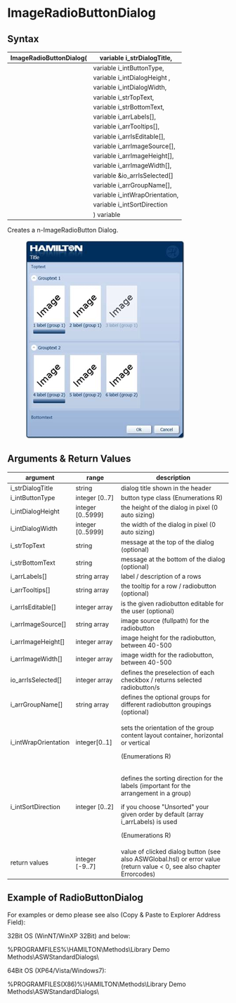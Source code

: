 # ImageRadioButtonDialog

## Syntax

| ImageRadioButtonDialog( | variable i\_strDialogTitle,     |
| ----------------------- | ------------------------------- |
|                         | variable i\_intButtonType,      |
|                         | variable i\_intDialogHeight ,   |
|                         | variable i\_intDialogWidth,     |
|                         | variable i\_strTopText,         |
|                         | variable i\_strBottomText,      |
|                         | variable i\_arrLabels\[],       |
|                         | variable i\_arrTooltips\[],     |
|                         | variable i\_arrIsEditable\[],   |
|                         | variable i\_arrImageSource\[],  |
|                         | variable i\_arrImageHeight\[],  |
|                         | variable i\_arrImageWidth\[],   |
|                         | variable \&io\_arrIsSelected\[] |
|                         | variable i\_arrGroupName\[],    |
|                         | variable i\_intWrapOrientation, |
|                         | variable i\_intSortDirection    |
|                         | ) variable                      |

Creates a n-ImageRadioButton Dialog.

<figure><img src="../../../../.gitbook/assets/image (4) (1) (1).png" alt=""><figcaption></figcaption></figure>

## Arguments & Return Values



| argument              | range              | description                                                                                                                                                                                                  |
| --------------------- | ------------------ | ------------------------------------------------------------------------------------------------------------------------------------------------------------------------------------------------------------ |
| i\_strDialogTitle     | string             | dialog title shown in the header                                                                                                                                                                             |
| i\_intButtonType      | integer \[0..7]    | button type class (Enumerations R)                                                                                                                                                                           |
| i\_intDialogHeight    | integer \[0..5999] | the height of the dialog in pixel (0 auto sizing)                                                                                                                                                            |
| i\_intDialogWidth     | integer \[0..5999] | the width of the dialog in pixel (0 auto sizing)                                                                                                                                                             |
| i\_strTopText         | string             | message at the top of the dialog (optional)                                                                                                                                                                  |
| i\_strBottomText      | string             | message at the bottom of the dialog (optional)                                                                                                                                                               |
| i\_arrLabels\[]       | string array       | label / description of a rows                                                                                                                                                                                |
| i\_arrTooltips\[]     | string array       | the tooltip for a row / radiobutton (optional)                                                                                                                                                               |
| i\_arrIsEditable\[]   | integer array      | is the given radiobutton editable for the user (optional)                                                                                                                                                    |
| i\_arrImageSource\[]  | string array       | image source (fullpath) for the radiobutton                                                                                                                                                                  |
| i\_arrImageHeight\[]  | integer array      | image height for the radiobutton, between 40-500                                                                                                                                                             |
| i\_arrImageWidth\[]   | integer array      | image width for the radiobutton, between 40-500                                                                                                                                                              |
| io\_arrIsSelected\[]  | integer array      | defines the preselection of each checkbox / returns selected radiobutton/s                                                                                                                                   |
| i\_arrGroupName\[]    | string array       | defines the optional groups for different radiobutton groupings (optional)                                                                                                                                   |
| i\_intWrapOrientation | integer\[0..1]     | <p>sets the orientation of the group content layout container, horizontal or vertical</p><p>(Enumerations R)</p>                                                                                             |
| i\_intSortDirection   | integer \[0..2]    | <p>defines the sorting direction for the labels (important for the arrangement in a group)</p><p>if you choose "Unsorted" your given order by default (array i_arrLabels) is used</p><p>(Enumerations R)</p> |
| return values         | integer \[-9..7]   | value of clicked dialog button (see also ASWGlobal.hsl) or error value (return value < 0, see also chapter Errorcodes)                                                                                       |

## Example of RadioButtonDialog

For examples or demo please see also (Copy & Paste to Explorer Address Field):

32Bit OS (WinNT/WinXP 32Bit) and below:

%PROGRAMFILES%\HAMILTON\Methods\Library Demo Methods\ASWStandardDialogs\\

64Bit OS (XP64/Vista/Windows7):

%PROGRAMFILES(X86)%\HAMILTON\Methods\Library Demo Methods\ASWStandardDialogs\\
